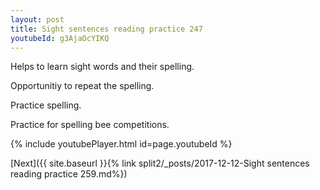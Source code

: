 ```yaml
---
layout: post
title: Sight sentences reading practice 247
youtubeId: g3AjaOcYIKQ
---
```

 
 
Helps to learn sight words and their spelling.

Opportunitiy to repeat the spelling. 

Practice spelling. 
 
Practice for spelling bee competitions. 
 
{% include youtubePlayer.html id=page.youtubeId %}
 
 

[Next]({{ site.baseurl }}{% link  split2/_posts/2017-12-12-Sight sentences reading practice 259.md%})
 
